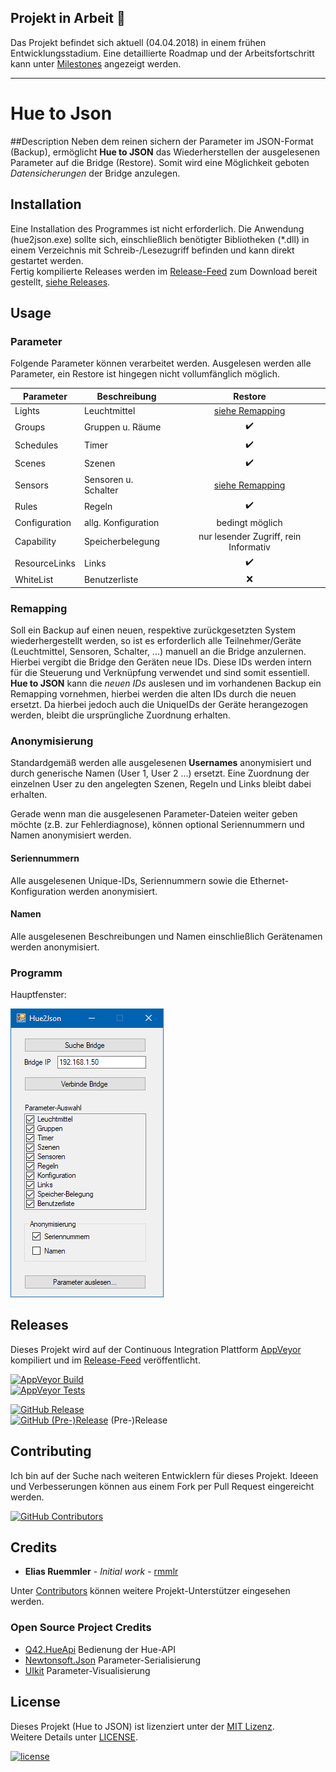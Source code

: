 ## Projekt in Arbeit :construction:

Das Projekt befindet sich aktuell (04.04.2018) in einem frühen Entwicklungsstadium. Eine detaillierte Roadmap und der Arbeitsfortschritt kann unter [Milestones](https://github.com/rmmlr/Hue2Json/milestones) angezeigt werden.

---

# Hue to Json

##Description
Neben dem reinen sichern der Parameter im JSON-Format (Backup), ermöglicht __Hue to JSON__ das Wiederherstellen der ausgelesenen Parameter auf die Bridge (Restore). Somit wird eine Möglichkeit geboten *Datensicherungen* der Bridge anzulegen.


## Installation
Eine Installation des Programmes ist nicht erforderlich. Die Anwendung (hue2json.exe) sollte sich, einschließlich benötigter Bibliotheken (\*.dll) in einem Verzeichnis mit Schreib-/Lesezugriff befinden und kann direkt gestartet werden.  
Fertig kompilierte Releases werden im [Release-Feed](https://github.com/rmmlr/Hue2Json/releases) zum Download bereit gestellt, [siehe Releases](#releases).


## Usage

### Parameter
Folgende Parameter können verarbeitet werden. Ausgelesen werden alle Parameter, ein Restore ist hingegen nicht vollumfänglich möglich.

| Parameter     | Beschreibung         | Restore                               |
| ------------- |----------------------|:-------------------------------------:|
| Lights        | Leuchtmittel         | [siehe Remapping](#remapping)         |
| Groups        | Gruppen u. Räume     | :heavy_check_mark:                    |
| Schedules     | Timer                | :heavy_check_mark:                    |
| Scenes        | Szenen               | :heavy_check_mark:                    |
| Sensors       | Sensoren u. Schalter | [siehe Remapping](#remapping)         |
| Rules         | Regeln               | :heavy_check_mark:                    |
| Configuration | allg. Konfiguration  | bedingt möglich                       |
| Capability    | Speicherbelegung     | nur lesender Zugriff, rein Informativ |
| ResourceLinks | Links                | :heavy_check_mark:                    |
| WhiteList     | Benutzerliste        | :x:                                   |



### Remapping
Soll ein Backup auf einen neuen, respektive zurückgesetzten System wiederhergestellt werden, so ist es erforderlich alle Teilnehmer/Geräte (Leuchtmittel, Sensoren, Schalter, ...) manuell an die Bridge anzulernen. Hierbei vergibt die Bridge den Geräten neue IDs. Diese IDs werden intern für die Steuerung und Verknüpfung verwendet und sind somit essentiell. __Hue to JSON__ kann die *neuen IDs* auslesen und im vorhandenen Backup ein Remapping vornehmen, hierbei werden die alten IDs durch die neuen ersetzt. Da hierbei jedoch auch die UniqueIDs der Geräte herangezogen werden, bleibt die ursprüngliche Zuordnung erhalten.

### Anonymisierung
Standardgemäß werden alle ausgelesenen __Usernames__ anonymisiert und durch generische Namen (User 1, User 2 ...) ersetzt. Eine Zuordnung der einzelnen User zu den angelegten Szenen, Regeln und Links bleibt dabei erhalten.

Gerade wenn man die ausgelesenen Parameter-Dateien weiter geben möchte (z.B. zur Fehlerdiagnose), können optional Seriennummern und Namen anonymisiert werden.

#### Seriennummern
Alle ausgelesenen Unique-IDs, Seriennummern sowie die Ethernet-Konfiguration werden anonymisiert.

#### Namen
Alle ausgelesenen Beschreibungen und Namen einschließlich Gerätenamen werden anonymisiert.

### Programm
Hauptfenster:

![MainView 0.2a - Screenshot][MainView_0_2a]

[MainView_0_2a]: docu/img/MainView_0.2a-2.png "MainView 0.2a - Screenshot"


## Releases
Dieses Projekt wird auf der Continuous Integration Plattform [AppVeyor](https://www.appveyor.com/) kompiliert und im [Release-Feed](https://github.com/rmmlr/Hue2Json/releases) veröffentlicht.

[![AppVeyor Build](https://img.shields.io/appveyor/ci/rmmlr/Hue2Json.svg)](https://ci.appveyor.com/project/rmmlr/hue2json)  
[![AppVeyor Tests](https://img.shields.io/appveyor/tests/rmmlr/hue2json/master.svg)](https://ci.appveyor.com/project/rmmlr/hue2json/build/tests)

[![GitHub Release](https://img.shields.io/github/release/rmmlr/Hue2Json.svg)](https://github.com/rmmlr/Hue2Json/releases/latest)  
[![GitHub (Pre-)Release](https://img.shields.io/github/release/rmmlr/Hue2Json/all.svg)](https://github.com/rmmlr/Hue2Json/releases) (Pre-)Release


## Contributing

Ich bin auf der Suche nach weiteren Entwicklern für dieses Projekt. Ideeen und Verbesserungen können aus einem Fork per Pull Request eingereicht werden.

[![GitHub Contributors](https://img.shields.io/github/contributors/rmmlr/Hue2Json.svg)](https://github.com/rmmlr/Hue2Json/graphs/contributors)


## Credits

* **Elias Ruemmler** - *Initial work* - [rmmlr](https://github.com/rmmlr)

Unter [Contributors](https://github.com/rmmlr/Hue2Json/contributors) können weitere Projekt-Unterstützer eingesehen werden.

### Open Source Project Credits

* [Q42.HueApi](https://github.com/Q42/Q42.HueApi) Bedienung der Hue-API
* [Newtonsoft.Json](https://www.newtonsoft.com/json) Parameter-Serialisierung
* [UIkit](https://github.com/uikit/uikit) Parameter-Visualisierung

## License

Dieses Projekt (Hue to JSON) ist lizenziert unter der [MIT Lizenz](http://www.opensource.org/licenses/mit-license.php "Read more about the MIT license form").  
Weitere Details unter [LICENSE](https://github.com/rmmlr/Hue2Json/blob/master/LICENSE.txt).

[![license](https://img.shields.io/github/license/rmmlr/Hue2Json.svg)](https://github.com/rmmlr/Hue2Json/blob/master/LICENSE.txt) 
